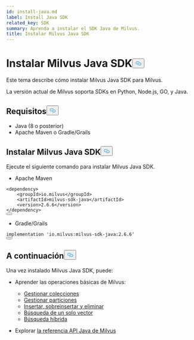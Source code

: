 ```yaml
---
id: install-java.md
label: Install Java SDK
related_key: SDK
summary: Aprenda a instalar el SDK Java de Milvus.
title: Instalar Milvus Java SDK
---
```

<h1 id="Install-Milvus-Java-SDK" class="common-anchor-header">Instalar Milvus Java SDK<button data-href="#Install-Milvus-Java-SDK" class="anchor-icon" translate="no">
      <svg translate="no"
        aria-hidden="true"
        focusable="false"
        height="20"
        version="1.1"
        viewBox="0 0 16 16"
        width="16"
      >
        <path
          fill="#0092E4"
          fill-rule="evenodd"
          d="M4 9h1v1H4c-1.5 0-3-1.69-3-3.5S2.55 3 4 3h4c1.45 0 3 1.69 3 3.5 0 1.41-.91 2.72-2 3.25V8.59c.58-.45 1-1.27 1-2.09C10 5.22 8.98 4 8 4H4c-.98 0-2 1.22-2 2.5S3 9 4 9zm9-3h-1v1h1c1 0 2 1.22 2 2.5S13.98 12 13 12H9c-.98 0-2-1.22-2-2.5 0-.83.42-1.64 1-2.09V6.25c-1.09.53-2 1.84-2 3.25C6 11.31 7.55 13 9 13h4c1.45 0 3-1.69 3-3.5S14.5 6 13 6z"
        ></path>
      </svg>
    </button></h1><p>Este tema describe cómo instalar Milvus Java SDK para Milvus.</p>
<p>La versión actual de Milvus soporta SDKs en Python, Node.js, GO, y Java.</p>
<h2 id="Requirement" class="common-anchor-header">Requisitos<button data-href="#Requirement" class="anchor-icon" translate="no">
      <svg translate="no"
        aria-hidden="true"
        focusable="false"
        height="20"
        version="1.1"
        viewBox="0 0 16 16"
        width="16"
      >
        <path
          fill="#0092E4"
          fill-rule="evenodd"
          d="M4 9h1v1H4c-1.5 0-3-1.69-3-3.5S2.55 3 4 3h4c1.45 0 3 1.69 3 3.5 0 1.41-.91 2.72-2 3.25V8.59c.58-.45 1-1.27 1-2.09C10 5.22 8.98 4 8 4H4c-.98 0-2 1.22-2 2.5S3 9 4 9zm9-3h-1v1h1c1 0 2 1.22 2 2.5S13.98 12 13 12H9c-.98 0-2-1.22-2-2.5 0-.83.42-1.64 1-2.09V6.25c-1.09.53-2 1.84-2 3.25C6 11.31 7.55 13 9 13h4c1.45 0 3-1.69 3-3.5S14.5 6 13 6z"
        ></path>
      </svg>
    </button></h2><ul>
<li>Java (8 o posterior)</li>
<li>Apache Maven o Gradle/Grails</li>
</ul>
<h2 id="Install-Milvus-Java-SDK" class="common-anchor-header">Instalar Milvus Java SDK<button data-href="#Install-Milvus-Java-SDK" class="anchor-icon" translate="no">
      <svg translate="no"
        aria-hidden="true"
        focusable="false"
        height="20"
        version="1.1"
        viewBox="0 0 16 16"
        width="16"
      >
        <path
          fill="#0092E4"
          fill-rule="evenodd"
          d="M4 9h1v1H4c-1.5 0-3-1.69-3-3.5S2.55 3 4 3h4c1.45 0 3 1.69 3 3.5 0 1.41-.91 2.72-2 3.25V8.59c.58-.45 1-1.27 1-2.09C10 5.22 8.98 4 8 4H4c-.98 0-2 1.22-2 2.5S3 9 4 9zm9-3h-1v1h1c1 0 2 1.22 2 2.5S13.98 12 13 12H9c-.98 0-2-1.22-2-2.5 0-.83.42-1.64 1-2.09V6.25c-1.09.53-2 1.84-2 3.25C6 11.31 7.55 13 9 13h4c1.45 0 3-1.69 3-3.5S14.5 6 13 6z"
        ></path>
      </svg>
    </button></h2><p>Ejecute el siguiente comando para instalar Milvus Java SDK.</p>
<ul>
<li>Apache Maven</li>
</ul>
<pre><code translate="no" class="language-xml"><span class="hljs-tag">&lt;<span class="hljs-name">dependency</span>&gt;</span>
    <span class="hljs-tag">&lt;<span class="hljs-name">groupId</span>&gt;</span>io.milvus<span class="hljs-tag">&lt;/<span class="hljs-name">groupId</span>&gt;</span>
    <span class="hljs-tag">&lt;<span class="hljs-name">artifactId</span>&gt;</span>milvus-sdk-java<span class="hljs-tag">&lt;/<span class="hljs-name">artifactId</span>&gt;</span>
    <span class="hljs-tag">&lt;<span class="hljs-name">version</span>&gt;</span>2.6.6<span class="hljs-tag">&lt;/<span class="hljs-name">version</span>&gt;</span>
<span class="hljs-tag">&lt;/<span class="hljs-name">dependency</span>&gt;</span>
<button class="copy-code-btn"></button></code></pre>
<ul>
<li>Gradle/Grails</li>
</ul>
<pre><code translate="no"><span class="hljs-attribute">implementation</span> <span class="hljs-string">&#x27;io.milvus:milvus-sdk-java:2.6.6&#x27;</span>
<button class="copy-code-btn"></button></code></pre>
<h2 id="Whats-next" class="common-anchor-header">A continuación<button data-href="#Whats-next" class="anchor-icon" translate="no">
      <svg translate="no"
        aria-hidden="true"
        focusable="false"
        height="20"
        version="1.1"
        viewBox="0 0 16 16"
        width="16"
      >
        <path
          fill="#0092E4"
          fill-rule="evenodd"
          d="M4 9h1v1H4c-1.5 0-3-1.69-3-3.5S2.55 3 4 3h4c1.45 0 3 1.69 3 3.5 0 1.41-.91 2.72-2 3.25V8.59c.58-.45 1-1.27 1-2.09C10 5.22 8.98 4 8 4H4c-.98 0-2 1.22-2 2.5S3 9 4 9zm9-3h-1v1h1c1 0 2 1.22 2 2.5S13.98 12 13 12H9c-.98 0-2-1.22-2-2.5 0-.83.42-1.64 1-2.09V6.25c-1.09.53-2 1.84-2 3.25C6 11.31 7.55 13 9 13h4c1.45 0 3-1.69 3-3.5S14.5 6 13 6z"
        ></path>
      </svg>
    </button></h2><p>Una vez instalado Milvus Java SDK, puede:</p>
<ul>
<li><p>Aprender las operaciones básicas de Milvus:</p>
<ul>
<li><a href="/docs/es/manage-collections.md">Gestionar colecciones</a></li>
<li><a href="/docs/es/manage-partitions.md">Gestionar particiones</a></li>
<li><a href="/docs/es/insert-update-delete.md">Insertar, sobreinsertar y eliminar</a></li>
<li><a href="/docs/es/single-vector-search.md">Búsqueda de un solo vector</a></li>
<li><a href="/docs/es/multi-vector-search.md">Búsqueda híbrida</a></li>
</ul></li>
<li><p>Explorar <a href="/api-reference/java/v2.4.x/About.md">la referencia API Java de Milvus</a></p></li>
</ul>
